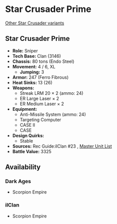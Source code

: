 # Star Crusader Prime 

[Other Star Crusader variants](../star_crusader.md) 

## Star Crusader Prime 

- **Role:** Sniper 
- **Tech Base:** Clan (3146) 
- **Chassis:** 80 tons (Endo Steel) 
- **Movement:** 4 / 6, XL 
  - **Jumping:** 3 
- **Armor:** 247 (Ferro Fibrous) 
- **Heat Sinks:** 13 (26) 
- **Weapons:** 
  - Streak LRM 20 × 2 (ammo: 24) 
  - ER Large Laser × 2 
  - ER Medium Laser × 2 
- **Equipment:** 
  - Anti-Missile System (ammo: 24) 
  - Targeting Computer 
  - CASE II 
  - CASE 
- **Design Quirks:** 
  - Stable 
- **Sources:** Rec Guide:ilClan #23 , [Master Unit List](http://masterunitlist.info/Unit/Details/8425) 
- **Battle Value:** 3325 

## Availability 

### Dark Ages 

- Scorpion Empire 

### ilClan 

- Scorpion Empire 

